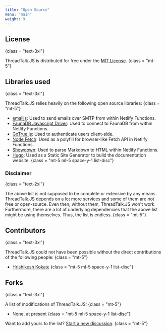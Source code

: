```yaml
---
title: "Open Source"
menu: "main"
weight: 9
---
```


## License
{class = "text-3xl"}

ThreadTalk.JS is distributed for free under the [MIT License](https://github.com/Hrishikesh-K/ThreadTalk.JS/blob/main/license.txt).
{class = "mt-5"}

## Libraries used
{class = "text-3xl"}

ThreadTalk.JS relies heavily on the following open source libraries:
{class = "mt-5"}

* [emailjs](https://github.com/eleith/emailjs/): Used to send emails over SMTP from within Netlify Functions.
* [FaunaDB Javascript Driver](https://github.com/fauna/faunadb-js/): Used to connect to FaunaDB from within Netlify Functions.
* [GoTrue.js](https://github.com/netlify/gotrue-js/): Used to authenticate users client-side.
* [Node Fetch](https://github.com/node-fetch/node-fetch/): Used as a polyfill for browser-like Fetch API in Netlify Functions.
* [Showdown](https://github.com/showdownjs/showdown/): Used to parse Markdown to HTML within Netlify Functions.
* [Hugo](https://github.com/gohugoio/hugo/): Used as a Static Site Generator to build the documentation website.
{class = "mt-5 ml-5 space-y-1 list-disc"}

### Disclaimer
{class = "text-2xl"}

The above list is not supposed to be complete or extensive by any means. ThreadTalk.JS depends on a lot more services and some of them are not free or open-source. Even then, without them, ThreadTalk.JS won't work. Furthermore, there are a lot of underlying dependencies that the above list might be using themselves. Thus, the list is endless.
{class = "mt-5"}

## Contributors
{class = "text-3xl"}

ThreadTalk.JS could not have been possible without the direct contributions of the following people:
{class = "mt-5"}

* [Hrishikesh Kokate](https://www.github.com/Hrishikesh-K/)
{class = "mt-5 ml-5 space-y-1 list-disc"}

## Forks
{class = "text-3xl"}

A list of modifications of ThreadTalk.JS:
{class = "mt-5"}

* None, at present
{class = "mt-5 ml-5 space-y-1 list-disc"}

Want to add yours to the list? [Start a new discussion](https://github.com/Hrishikesh-K/ThreadTalk.JS/discussions/new/).
{class = "mt-5"}